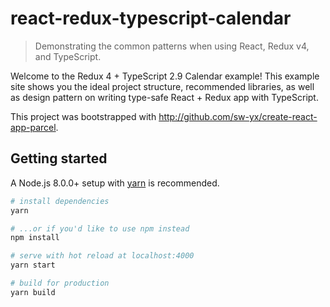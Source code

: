 # react-redux-typescript-calendar

> Demonstrating the common patterns when using React, Redux v4, and TypeScript.

Welcome to the Redux 4 + TypeScript 2.9 Calendar example! This example site shows you the ideal
project structure, recommended libraries, as well as design pattern on writing type-safe
React + Redux app with TypeScript.

This project was bootstrapped with <http://github.com/sw-yx/create-react-app-parcel>.

## Getting started

A Node.js 8.0.0+ setup with [yarn](https://yarnpkg.com/) is recommended.

```bash
# install dependencies
yarn

# ...or if you'd like to use npm instead
npm install

# serve with hot reload at localhost:4000
yarn start

# build for production
yarn build
```

